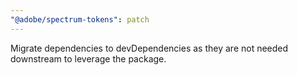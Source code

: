 ```yaml
---
"@adobe/spectrum-tokens": patch
---
```


Migrate dependencies to devDependencies as they are not needed downstream to leverage the package.
